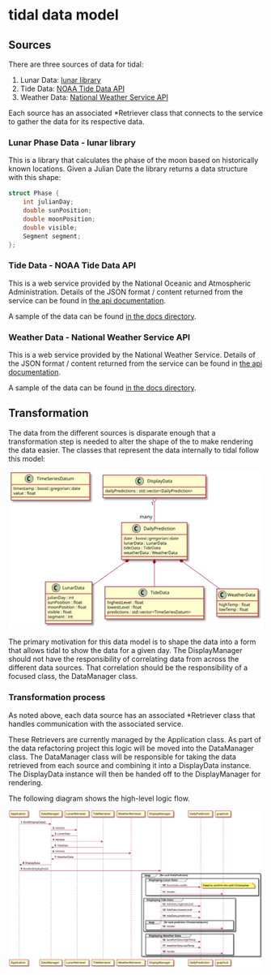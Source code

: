 # tidal data model

## Sources

There are three sources of data for tidal:

1. Lunar Data: [lunar library](https://github.com/ciroque/lunar)
2. Tide Data: [NOAA Tide Data API](https://api.tidesandcurrents.noaa.gov/api/prod/)
3. Weather Data: [National Weather Service API](https://www.weather.gov/documentation/services-web-api)

Each source has an associated *Retriever class that connects to the service to gather the data for its respective data.

### Lunar Phase Data - lunar library

This is a library that calculates the phase of the moon based on historically known locations. Given a Julian Date the library
returns a data structure with this shape:

```c
struct Phase {
    int julianDay;
    double sunPosition;
    double moonPosition;
    double visible;
    Segment segment;
};
```

### Tide Data - NOAA Tide Data API

This is a web service provided by the National Oceanic and Atmospheric Administration. Details of the JSON format / content 
returned from the service can be found in [the api documentation](https://www.weather.gov/documentation/services-web-api).

A sample of the data can be found [in the docs directory](./RawTideData.json).

### Weather Data - National Weather Service API

This is a web service provided by the National Weather Service. Details of the JSON format / content returned from the service
can be found in [the api documentation](https://www.weather.gov/documentation/services-web-api).

A sample of the data can be found [in the docs directory](./RawWeatherData.json).

## Transformation

The data from the different sources is disparate enough that a transformation step is needed to alter the shape of the to
make rendering the data easier. The classes that represent the data internally to tidal follow this model:

![Display Data Class Diagram    ](./DisplayDataClasses.svg)

The primary motivation for this data model is to shape the data into a form that allows tidal to show the data for a given day.
The DisplayManager should not have the responsibility of correlating data from across the different data sources. 
That correlation should be the responsibility of a focused class, the DataManager class.

### Transformation process

As noted above, each data source has an associated *Retriever class that handles communication with the associated service.

These Retrievers are currently managed by the Application class. As part of the data refactoring project this logic will
be moved into the DataManager class. The DataManager class will be responsible for taking the data retrieved from each source and combining
it into a DisplayData instance. The DisplayData instance will then be handed off to the DisplayManager for rendering.

The following diagram shows the high-level logic flow.

![Display Update Sequence Diagram](./DisplayUpdateSequence.svg)
